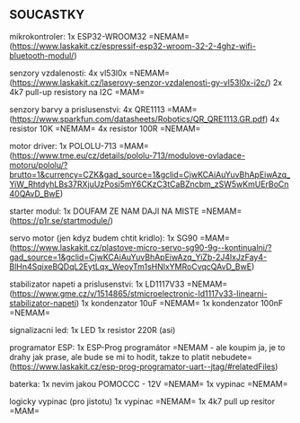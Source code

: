 ## SOUCASTKY ##
mikrokontroler:
    1x ESP32-WROOM32 =NEMAM= (https://www.laskakit.cz/espressif-esp32-wroom-32-2-4ghz-wifi-bluetooth-modul/)

senzory vzdalenosti:
    4x vl53l0x =NEMAM= (https://www.laskakit.cz/laserovy-senzor-vzdalenosti-gy-vl53l0x-i2c/)
    2x 4k7 pull-up resistory na I2C =MAM=

senzory barvy a prislusenstvi:
    4x QRE1113 =MAM= (https://www.sparkfun.com/datasheets/Robotics/QR_QRE1113.GR.pdf)
    4x resistor 10K =NEMAM=
    4x resistor 100R =NEMAM=

motor driver:
    1x POLOLU-713 =MAM= (https://www.tme.eu/cz/details/pololu-713/modulove-ovladace-motoru/pololu/?brutto=1&currency=CZK&gad_source=1&gclid=CjwKCAiAuYuvBhApEiwAzq_YiW_RhtdyhLBs37RXjuUzPosi5mY6CKzC3tCaBZncbm_zSW5wKmUErBoCn40QAvD_BwE)

starter modul:
    1x DOUFAM ZE NAM DAJI NA MISTE =NEMAM= (https://p1r.se/startmodule/)

servo motor (jen kdyz budem chtit kridlo):
    1x SG90 =MAM= (https://www.laskakit.cz/plastove-micro-servo-sg90-9g--kontinualni/?gad_source=1&gclid=CjwKCAiAuYuvBhApEiwAzq_YiZb-2J4lxJzFay4-BlHn4SqixeBQDqL2EytLqx_WeoyTm1sHNlxYMRoCvqcQAvD_BwE) 

stabilizator napeti a prislusenstvi:
    1x LD1117V33 =NEMAM= (https://www.gme.cz/v/1514865/stmicroelectronic-ld1117v33-linearni-stabilizator-napeti)
    1x kondenzator 10uF =NEMAM=
    1x kondenzator 100nF =NEMAM=

signalizacni led:
    1x LED 
    1x resistor 220R (asi)

programator ESP:
    1x ESP-Prog programátor =NEMAM - ale koupim ja, je to drahy jak prase, ale bude se mi to hodit, takze to platit nebudete= (https://www.laskakit.cz/esp-prog-programator-uart--jtag/#relatedFiles)

baterka:
    1x nevim jakou POMOCCC - 12V =NEMAM=
    1x vypinac =NEMAM=

logicky vypinac (pro jistotu)
    1x vypinac =NEMAM=
    1x 4k7 pull up resitor =MAM=



